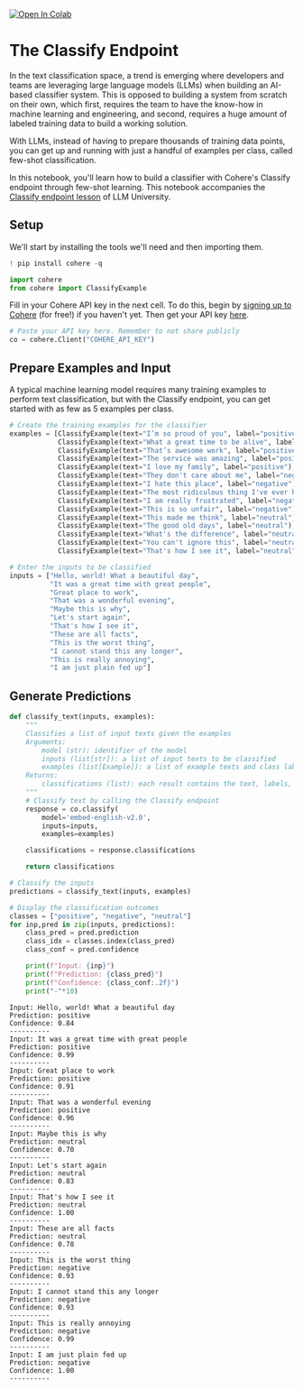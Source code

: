 <a target="_blank" href="https://colab.research.google.com/github/cohere-ai/notebooks/blob/main/notebooks/llmu/Classify_Endpoint.ipynb">
  <img src="https://colab.research.google.com/assets/colab-badge.svg" alt="Open In Colab"/>
</a>

# The Classify Endpoint

In the text classification space, a trend is emerging where developers and teams are leveraging large language models (LLMs) when building an AI-based classifier system. This is opposed to building a system from scratch on their own, which first, requires the team to have the know-how in machine learning and engineering, and second, requires a huge amount of labeled training data to build a working solution.

With LLMs, instead of having to prepare thousands of training data points, you can get up and running with just a handful of examples per class, called few-shot classification.

In this notebook, you'll learn how to build a classifier with Cohere's Classify endpoint through few-shot learning. This notebook accompanies the [Classify endpoint lesson](https://docs.cohere.com/docs/classify-endpoint/) of LLM University.

## Setup

We'll start by installing the tools we'll need and then importing them.


```python
! pip install cohere -q
```


```python
import cohere
from cohere import ClassifyExample
```

Fill in your Cohere API key in the next cell. To do this, begin by [signing up to Cohere](https://os.cohere.ai/) (for free!) if you haven't yet. Then get your API key [here](https://dashboard.cohere.com/api-keys).


```python
# Paste your API key here. Remember to not share publicly
co = cohere.Client("COHERE_API_KEY") 
```

## Prepare Examples and Input

A typical machine learning model requires many training examples to perform text classification, but with the Classify endpoint, you can get started with as few as 5 examples per class.


```python
# Create the training examples for the classifier
examples = [ClassifyExample(text="I’m so proud of you", label="positive"), 
            ClassifyExample(text="What a great time to be alive", label="positive"), 
            ClassifyExample(text="That’s awesome work", label="positive"), 
            ClassifyExample(text="The service was amazing", label="positive"), 
            ClassifyExample(text="I love my family", label="positive"), 
            ClassifyExample(text="They don't care about me", label="negative"), 
            ClassifyExample(text="I hate this place", label="negative"), 
            ClassifyExample(text="The most ridiculous thing I've ever heard", label="negative"), 
            ClassifyExample(text="I am really frustrated", label="negative"), 
            ClassifyExample(text="This is so unfair", label="negative"),
            ClassifyExample(text="This made me think", label="neutral"), 
            ClassifyExample(text="The good old days", label="neutral"), 
            ClassifyExample(text="What's the difference", label="neutral"), 
            ClassifyExample(text="You can't ignore this", label="neutral"), 
            ClassifyExample(text="That's how I see it", label="neutral")]
```


```python
# Enter the inputs to be classified
inputs = ["Hello, world! What a beautiful day",
          "It was a great time with great people",
          "Great place to work",
          "That was a wonderful evening",
          "Maybe this is why",
          "Let's start again",
          "That's how I see it",
          "These are all facts",
          "This is the worst thing",
          "I cannot stand this any longer",
          "This is really annoying",
          "I am just plain fed up"]
```

## Generate Predictions


```python
def classify_text(inputs, examples):
    """
    Classifies a list of input texts given the examples
    Arguments:
        model (str): identifier of the model
        inputs (list[str]): a list of input texts to be classified
        examples (list[Example]): a list of example texts and class labels
    Returns:
        classifications (list): each result contains the text, labels, and conf values
    """
    # Classify text by calling the Classify endpoint
    response = co.classify(
        model='embed-english-v2.0',
        inputs=inputs,
        examples=examples)

    classifications = response.classifications

    return classifications

# Classify the inputs
predictions = classify_text(inputs, examples)
```


```python
# Display the classification outcomes
classes = ["positive", "negative", "neutral"]
for inp,pred in zip(inputs, predictions):
    class_pred = pred.prediction
    class_idx = classes.index(class_pred)
    class_conf = pred.confidence

    print(f"Input: {inp}")
    print(f"Prediction: {class_pred}")
    print(f"Confidence: {class_conf:.2f}")
    print("-"*10)
```

    Input: Hello, world! What a beautiful day
    Prediction: positive
    Confidence: 0.84
    ----------
    Input: It was a great time with great people
    Prediction: positive
    Confidence: 0.99
    ----------
    Input: Great place to work
    Prediction: positive
    Confidence: 0.91
    ----------
    Input: That was a wonderful evening
    Prediction: positive
    Confidence: 0.96
    ----------
    Input: Maybe this is why
    Prediction: neutral
    Confidence: 0.70
    ----------
    Input: Let's start again
    Prediction: neutral
    Confidence: 0.83
    ----------
    Input: That's how I see it
    Prediction: neutral
    Confidence: 1.00
    ----------
    Input: These are all facts
    Prediction: neutral
    Confidence: 0.78
    ----------
    Input: This is the worst thing
    Prediction: negative
    Confidence: 0.93
    ----------
    Input: I cannot stand this any longer
    Prediction: negative
    Confidence: 0.93
    ----------
    Input: This is really annoying
    Prediction: negative
    Confidence: 0.99
    ----------
    Input: I am just plain fed up
    Prediction: negative
    Confidence: 1.00
    ----------

